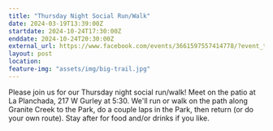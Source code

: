 ```yaml
---
title: "Thursday Night Social Run/Walk"
date: 2024-03-19T13:39:00Z
startdate: 2024-10-24T17:30:00Z
enddate: 2024-10-24T20:30:00Z
external_url: https://www.facebook.com/events/3661597557414778/?event_time_id=3661597560748111
layout: post
location: 
feature-img: "assets/img/big-trail.jpg"
---
```


Please join us for our Thursday night social run/walk! Meet on the patio at La Planchada, 217 W Gurley at 5&#58;30. We'll run or walk on the path along Granite Creek to the Park, do a couple laps in the Park, then return (or do your own route).  Stay after for food and/or drinks if you like.<br>
  <br>
  

